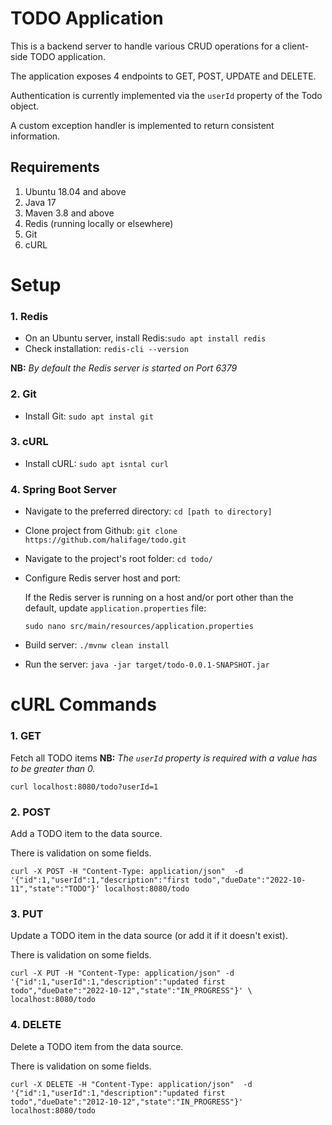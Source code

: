 # TODO Application
This is a backend server to handle various CRUD operations for a client-side TODO application.

The application exposes 4 endpoints to GET, POST, UPDATE and DELETE. 

Authentication is currently implemented via the `userId` property of the Todo object.

A custom exception handler is implemented to return consistent information. 

## Requirements
1. Ubuntu 18.04 and above
2. Java 17
3. Maven 3.8 and above
4. Redis (running locally or elsewhere)
5. Git
6. cURL

# Setup
### 1. Redis
- On an Ubuntu server, install Redis:`sudo apt install redis`
- Check installation: `redis-cli --version`

**NB:** *By default the Redis server is started on Port 6379*

### 2. Git
- Install Git: `sudo apt instal git`

### 3. cURL
- Install cURL: `sudo apt isntal curl`

### 4. Spring Boot Server 
- Navigate to the preferred directory: `cd [path to directory]`
- Clone project from Github: `git clone https://github.com/halifage/todo.git`
- Navigate to the project's root folder: `cd todo/`

- Configure Redis server host and port:

   If the Redis server is running on a host and/or port other than the default, update `application.properties` file:

   `sudo nano src/main/resources/application.properties`

- Build server: `./mvnw clean install`
- Run the server: `java -jar target/todo-0.0.1-SNAPSHOT.jar`


# cURL Commands
### 1. GET
Fetch all TODO items
**NB:** *The `userId` property is required with a value has to be greater than 0.*

`curl localhost:8080/todo?userId=1`

### 2. POST
Add a TODO item to the data source.

There is validation on some fields.

`curl -X POST -H "Content-Type: application/json" 
-d '{"id":1,"userId":1,"description":"first todo","dueDate":"2022-10-11","state":"TODO"}'
localhost:8080/todo`

### 3. PUT
Update a TODO item in the data source (or add it if it doesn't exist).

There is validation on some fields.

`curl -X PUT -H "Content-Type: application/json"
-d '{"id":1,"userId":1,"description":"updated first todo","dueDate":"2022-10-12","state":"IN_PROGRESS"}' \
localhost:8080/todo`

### 4. DELETE
Delete a TODO item from the data source.

There is validation on some fields.

`curl -X DELETE -H "Content-Type: application/json" 
-d '{"id":1,"userId":1,"description":"updated first todo","dueDate":"2012-10-12","state":"IN_PROGRESS"}' 
localhost:8080/todo`

